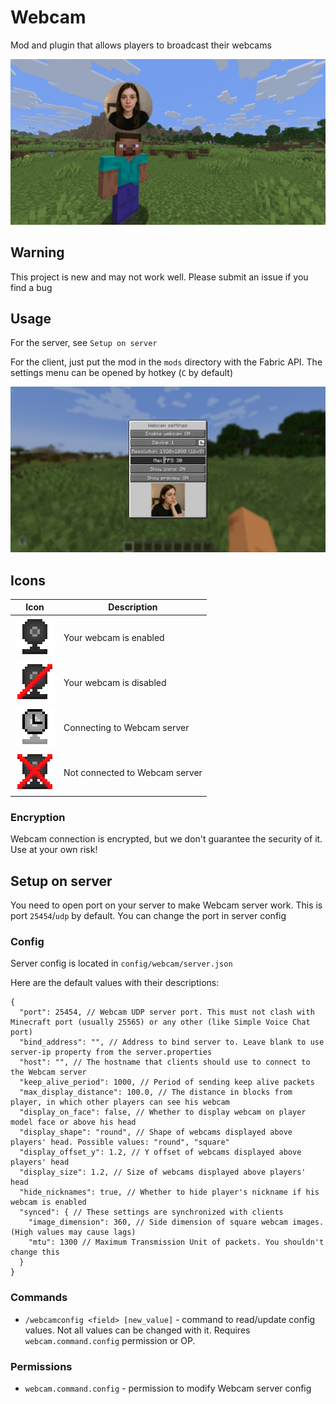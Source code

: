 # Webcam

Mod and plugin that allows players to broadcast their webcams <p>

![screenshot](images/screenshot.jpg)

## Warning

This project is new and may not work well. Please submit an issue if you find a bug

## Usage

For the server, see `Setup on server`

For the client, just put the mod in the `mods` directory with the Fabric API. The settings menu can be opened by hotkey (`C` by default)

![settings](images/settings.jpg)

## Icons

|                           Icon                           | Description                    |
|:--------------------------------------------------------:|--------------------------------|
|               ![webcam](images/webcam.png)               | Your webcam is enabled         |
|      ![webcam_disabled](images/webcam_disabled.png)      | Your webcam is disabled        |
|    ![webcam_connecting](images/webcam_connecting.png)    | Connecting to Webcam server    |
| ![webcam_no_connection](images/webcam_no_connection.png) | Not connected to Webcam server |

### Encryption

Webcam connection is encrypted, but we don't guarantee the security of it. Use at your own risk!

## Setup on server

You need to open port on your server to make Webcam server work. This is port `25454`/`udp` by default. You can change the port in server config

### Config

Server config is located in `config/webcam/server.json` <p>
Here are the default values with their descriptions: <p>
```
{
  "port": 25454, // Webcam UDP server port. This must not clash with Minecraft port (usually 25565) or any other (like Simple Voice Chat port)
  "bind_address": "", // Address to bind server to. Leave blank to use server-ip property from the server.properties
  "host": "", // The hostname that clients should use to connect to the Webcam server
  "keep_alive_period": 1000, // Period of sending keep alive packets
  "max_display_distance": 100.0, // The distance in blocks from player, in which other players can see his webcam
  "display_on_face": false, // Whether to display webcam on player model face or above his head
  "display_shape": "round", // Shape of webcams displayed above players' head. Possible values: "round", "square"
  "display_offset_y": 1.2, // Y offset of webcams displayed above players' head
  "display_size": 1.2, // Size of webcams displayed above players' head
  "hide_nicknames": true, // Whether to hide player's nickname if his webcam is enabled
  "synced": { // These settings are synchronized with clients
    "image_dimension": 360, // Side dimension of square webcam images. (High values may cause lags)
    "mtu": 1300 // Maximum Transmission Unit of packets. You shouldn't change this
  }
}
```

### Commands

- `/webcamconfig <field> [new_value]` - command to read/update config values. Not all values can be changed with it. Requires `webcam.command.config` permission or OP.

### Permissions

- `webcam.command.config` - permission to modify Webcam server config